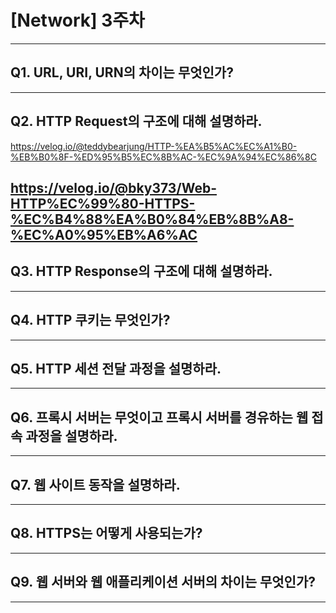 # [Network] 3주차
---
## Q1. URL, URI, URN의 차이는 무엇인가?
---
## Q2. HTTP Request의 구조에 대해 설명하라.
https://velog.io/@teddybearjung/HTTP-%EA%B5%AC%EC%A1%B0-%EB%B0%8F-%ED%95%B5%EC%8B%AC-%EC%9A%94%EC%86%8C

https://velog.io/@bky373/Web-HTTP%EC%99%80-HTTPS-%EC%B4%88%EA%B0%84%EB%8B%A8-%EC%A0%95%EB%A6%AC
---
## Q3. HTTP Response의 구조에 대해 설명하라.
---
## Q4. HTTP 쿠키는 무엇인가?
---
## Q5. HTTP 세션 전달 과정을 설명하라.
---
## Q6. 프록시 서버는 무엇이고 프록시 서버를 경유하는 웹 접속 과정을 설명하라.
---
## Q7. 웹 사이트 동작을 설명하라.
---
## Q8. HTTPS는 어떻게 사용되는가?
---
## Q9. 웹 서버와 웹 애플리케이션 서버의 차이는 무엇인가?
---
